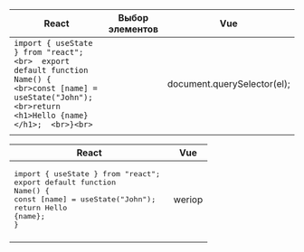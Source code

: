 

| React                                                                                                                                                             | Выбор элементов | Vue                         |
| ----------------------------------------------------------------------------------------------------------------------------------------------------------------- | --------------- | --------------------------- |
| ```import { useState } from "react";<br>  export default function Name() {  <br>const [name] = useState("John");  <br>return <h1>Hello {name}</h1>;  <br>}<br>``` |                 | document.querySelector(el); |
|                                                                                                                                                                   |                 |                             |


| React                                                                                                                                                                   | Vue    |
| ----------------------------------------------------------------------------------------------------------------------------------------------------------------------- | ------ |
| <pre>import { useState } from "react";  <br>export default function Name() {   <br>const [name] = useState("John");  <br>return <span>Hello {name}</span>;  <br>}</pre> | weriop |
|                                                                                                                                                                         |        |